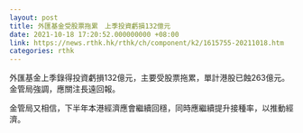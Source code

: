 ```yaml
---
layout: post
title: 外匯基金受股票拖累　上季投資虧損132億元
date: 2021-10-18 17:20:52.000000000 +08:00
link: https://news.rthk.hk/rthk/ch/component/k2/1615755-20211018.htm
categories: rthk
---
```


外匯基金上季錄得投資虧損132億元，主要受股票拖累，單計港股已蝕263億元。金管局強調，應關注長遠回報。

金管局又相信，下半年本港經濟應會繼續回穩，同時應繼續提升接種率，以推動經濟。
